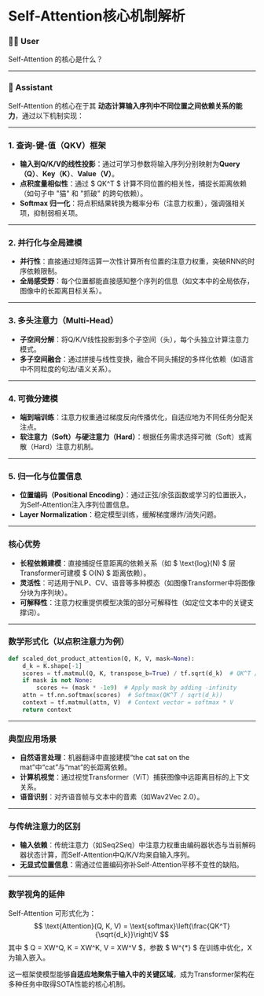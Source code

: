 # Self-Attention核心机制解析

### 🧑‍💻 User

Self-Attention 的核心是什么？

---

### 🤖 Assistant

Self-Attention 的核心在于其 **动态计算输入序列中不同位置之间依赖关系的能力**，通过以下机制实现：

---

### **1. 查询-键-值（QKV）框架**
- **输入到Q/K/V的线性投影**：通过可学习参数将输入序列分别映射为**Query（Q）**、**Key（K）**、**Value（V）**。
- **点积度量相似性**：通过 $ QK^T $ 计算不同位置的相关性，捕捉长距离依赖（如句子中 "猫" 和 "抓破" 的跨句依赖）。
- **Softmax 归一化**：将点积结果转换为概率分布（注意力权重），强调强相关项，抑制弱相关项。

---

### **2. 并行化与全局建模**
- **并行性**：直接通过矩阵运算一次性计算所有位置的注意力权重，突破RNN的时序依赖限制。
- **全局感受野**：每个位置都能直接感知整个序列的信息（如文本中的全局依存，图像中的长距离目标关系）。

---

### **3. 多头注意力（Multi-Head）**
- **子空间分解**：将Q/K/V线性投影到多个子空间（头），每个头独立计算注意力模式。
- **多子空间融合**：通过拼接与线性变换，融合不同头捕捉的多样化依赖（如语言中不同粒度的句法/语义关系）。

---

### **4. 可微分建模**
- **端到端训练**：注意力权重通过梯度反向传播优化，自适应地为不同任务分配关注点。
- **软注意力（Soft）与硬注意力（Hard）**：根据任务需求选择可微（Soft）或离散（Hard）注意力机制。

---

### **5. 归一化与位置信息**
- **位置编码（Positional Encoding）**：通过正弦/余弦函数或学习的位置嵌入，为Self-Attention注入序列位置信息。
- **Layer Normalization**：稳定模型训练，缓解梯度爆炸/消失问题。

---

### **核心优势**
- **长程依赖建模**：直接捕捉任意距离的依赖关系（如 $ \text{log}(N) $ 层Transformer可建模 $ O(N) $ 距离依赖）。
- **灵活性**：可适用于NLP、CV、语音等多种模态（如图像Transformer中将图像分块为序列块）。
- **可解释性**：注意力权重提供模型决策的部分可解释性（如定位文本中的关键支撑词）。

---

### **数学形式化（以点积注意力为例）**
```python
def scaled_dot_product_attention(Q, K, V, mask=None):
    d_k = K.shape[-1]
    scores = tf.matmul(Q, K, transpose_b=True) / tf.sqrt(d_k)  # QK^T / sqrt(d_k)
    if mask is not None:
        scores += (mask * -1e9)  # Apply mask by adding -infinity
    attn = tf.nn.softmax(scores)  # Softmax(QK^T / sqrt(d_k))
    context = tf.matmul(attn, V)  # Context vector = softmax * V
    return context
```

---

### **典型应用场景**
- **自然语言处理**：机器翻译中直接建模“the cat sat on the mat”中“cat”与“mat”的长距离依赖。
- **计算机视觉**：通过视觉Transformer（ViT）捕获图像中远距离目标的上下文关系。
- **语音识别**：对齐语音帧与文本中的音素（如Wav2Vec 2.0）。

---

### **与传统注意力的区别**
- **输入依赖**：传统注意力（如Seq2Seq）中注意力权重由编码器状态与当前解码器状态计算，而Self-Attention中Q/K/V均来自输入序列。
- **无显式位置信息**：需通过位置编码弥补Self-Attention平移不变性的缺陷。

---

### **数学视角的延伸**
Self-Attention 可形式化为：
$$ \text{Attention}(Q, K, V) = \text{softmax}\left(\frac{QK^T}{\sqrt{d_k}}\right)V $$
其中 $ Q = XW^Q, K = XW^K, V = XW^V $，参数 $ W^{*} $ 在训练中优化，X为输入嵌入。

这一框架使模型能够**自适应地聚焦于输入中的关键区域**，成为Transformer架构在多种任务中取得SOTA性能的核心机制。